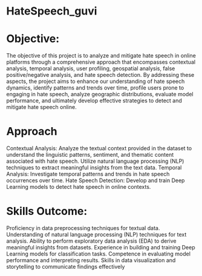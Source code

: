 # HateSpeech_guvi
# Objective:
The objective of this project is to analyze and mitigate hate speech in online platforms through a comprehensive approach that encompasses contextual analysis, temporal analysis, user profiling, geospatial analysis, false positive/negative analysis, and hate speech detection. By addressing these aspects, the project aims to enhance our understanding of hate speech dynamics, identify patterns and trends over time, profile users prone to engaging in hate speech, analyze geographic distributions, evaluate model performance, and ultimately develop effective strategies to detect and mitigate hate speech online.
# Approach
Contextual Analysis:
Analyze the textual context provided in the dataset to understand the linguistic patterns, sentiment, and thematic content associated with hate speech.
Utilize natural language processing (NLP) techniques to extract meaningful insights from the text data.
Temporal Analysis:
Investigate temporal patterns and trends in hate speech occurrences over time.
Hate Speech Detection:
Develop and train Deep Learning models to detect hate speech in online contexts.
# Skills Outcome:
Proficiency in data preprocessing techniques for textual data. Understanding of natural language processing (NLP) techniques for text analysis.
Ability to perform exploratory data analysis (EDA) to derive meaningful insights from datasets.
Experience in building and training Deep Learning models for classification tasks.
Competence in evaluating model performance and interpreting results.
Skills in data visualization and storytelling to communicate findings effectively


